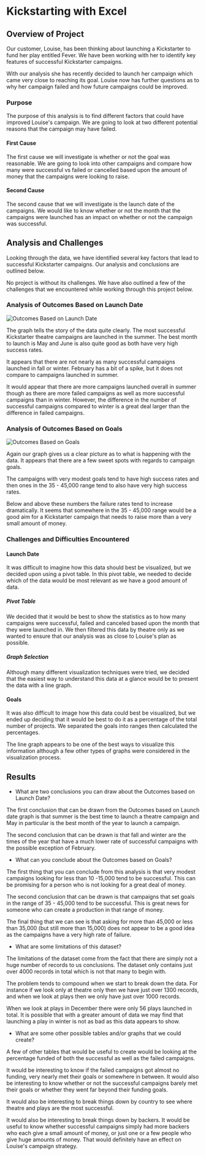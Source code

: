 # Kickstarting with Excel

## Overview of Project

Our customer, Louise, has been thinking about launching a Kickstarter to fund her play entitled Fever.  We have been working with her to identify key features of successful Kickstarter campaigns.

With our analysis she has recently decided to launch her campaign which came very close to reaching its goal.  Louise now has further questions as to why her campaign failed and how future campaigns could be improved.

### Purpose

The purpose of this analysis is to find different factors that could have improved Louise's campaign.  We are going to look at two different potential reasons that the campaign may have failed.

#### First Cause

The first cause we will investigate is whether or not the goal was reasonable.  We are going to look into other campaigns and compare how many were successful vs failed or cancelled based upon the amount of money that the campaigns were looking to raise.

#### Second Cause

The second cause that we will investigate is the launch date of the campaigns.  We would like to know whether or not the month that the campaigns were launched has an impact on whether or not the campaign was successful.

## Analysis and Challenges

Looking through the data, we have identified several key factors that lead to successful Kickstarter campaigns.  Our analysis and conclusions are outlined below.

No project is without its challenges.  We have also outlined a few of the challenges that we encountered while working through this project below.

### Analysis of Outcomes Based on Launch Date

![Outcomes Based on Launch Date](https://github.com/ForTheGold/kickstarter-analysis?branch=main&filepath=Resources%2FTheater_Outcomes_vs_Launch.png)

The graph tells the story of the data quite clearly.  The most successful Kickstarter theatre campaigns are launched in the summer.  The best month to launch is May and June is also quite good as both have very high success rates.

It appears that there are not nearly as many successful campaigns launched in fall or winter.  February has a bit of a spike, but it does not compare to campaigns launched in summer.

It would appear that there are more campaigns launched overall in summer though as there are more failed campaigns as well as more successful campaigns than in winter.  However, the difference in the number of successful campaigns compared to winter is a great deal larger than the difference in failed campaigns.

### Analysis of Outcomes Based on Goals

![Outcomes Based on Goals](https://github.com/ForTheGold/kickstarter-analysis?branch=main&filepath=Resources%2FOutcomes_vs_Goals.png)

Again our graph gives us a clear picture as to what is happening with the data.  It appears that there are a few sweet spots with regards to campaign goals.

The campaigns with very modest goals tend to have high success rates and then ones in the 35 - 45,000 range tend to also have very high success rates.

Below and above these numbers the failure rates tend to increase dramatically.  It seems that somewhere in the 35 - 45,000 range would be a good aim for a Kickstarter campaign that needs to raise more than a very small amount of money.

### Challenges and Difficulties Encountered

#### Launch Date

It was difficult to imagine how this data should best be visualized, but we decided upon using a pivot table.  In this pivot table, we needed to decide which of the data would be most relevant as we have a good amount of data.

##### Pivot Table

We decided that it would be best to show the statistics as to how many campaigns were successful, failed and canceled based upon the month that they were launched in.  We then filtered this data by theatre only as we wanted to ensure that our analysis was as close to Louise's plan as possible.

##### Graph Selection

Although many different visualization techniques were tried, we decided that the easiest way to understand this data at a glance would be to present the data with a line graph.

#### Goals

It was also difficult to image how this data could best be visualized, but we ended up deciding that it would be best to do it as a percentage of the total number of projects.  We separated the goals into ranges then calculated the percentages.

The line graph appears to be one of the best ways to visualize this information although a few other types of graphs were considered in the visualization process.


## Results

- What are two conclusions you can draw about the Outcomes based on Launch Date?

The first conclusion that can be drawn from the Outcomes based on Launch date graph is that summer is the best time to launch a theatre campaign and May in particular is the best month of the year to launch a campaign.

The second conclusion that can be drawn is that fall and winter are the times of the year that have a much lower rate of successful campaigns with the possible exception of February.

- What can you conclude about the Outcomes based on Goals?

The first thing that you can conclude from this analysis is that very modest campaigns looking for less than 10 -15,000 tend to be successful.  This can be promising for a person who is not looking for a great deal of money.

The second conclusion that can be drawn is that campaigns that set goals in the range of 35 - 45,000 tend to be successful.  This is great news for someone who can create a production in that range of money.

The final thing that we can see is that asking for more than 45,000 or less than 35,000 (but still more than 15,000) does not appear to be a good idea as the campaigns have a very high rate of failure.

- What are some limitations of this dataset?

The limitations of the dataset come from the fact that there are simply not a huge number of records to us conclusions.  The dataset only contains just over 4000 records in total which is not that many to begin with.

The problem tends to compound when we start to break down the data.  For instance if we look only at theatre only then we have just over 1300 records, and when we look at plays then we only have just over 1000 records.

When we look at plays in December there were only 56 plays launched in total.  It is possible that with a greater amount of data we may find that launching a play in winter is not as bad as this data appears to show.

- What are some other possible tables and/or graphs that we could create?

A few of other tables that would be useful to create would be looking at the percentage funded of both the successful as well as the failed campaigns.

It would be interesting to know if the failed campaigns got almost no funding, very nearly met their goals or somewhere in between.  It would also be interesting to know whether or not the successful campaigns barely met their goals or whether they went far beyond their funding goals.

It would also be interesting to break things down by country to see where theatre and plays are the most successful.

It would also be interesting to break things down by backers.  It would be useful to know whether successful campaigns simply had more backers who each give a small amount of money, or just one or a few people who give huge amounts of money.  That would definitely have an effect on Louise's campaign strategy.
